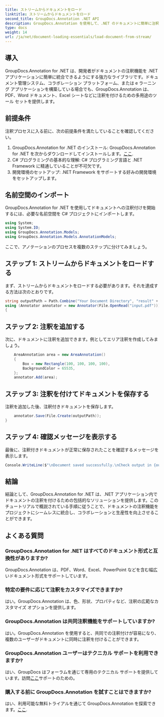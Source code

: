 ```yaml
---
title: ストリームからドキュメントをロード
linktitle: ストリームからドキュメントをロード
second_title: GroupDocs.Annotation .NET API
description: GroupDocs.Annotation を使用して、.NET のドキュメントに簡単に注釈を付ける方法を学びます。コラボレーションと生産性を強化します。
type: docs
weight: 14
url: /ja/net/document-loading-essentials/load-document-from-stream/
---
```

## 導入
GroupDocs.Annotation for .NET は、開発者がドキュメントの注釈機能を .NET アプリケーションに簡単に統合できるようにする強力なライブラリです。ドキュメント管理システム、コラボレーション プラットフォーム、または e ラーニング アプリケーションを構築している場合でも、GroupDocs.Annotation は、PDF、Word ドキュメント、Excel シートなどに注釈を付けるための多用途のツール セットを提供します。
## 前提条件
注釈プロセスに入る前に、次の前提条件を満たしていることを確認してください。
1. GroupDocs.Annotation for .NET のインストール: GroupDocs.Annotation for .NET を次からダウンロードしてインストールします。[ここ](https://releases.groupdocs.com/annotation/net/).
2. C# プログラミングの基本的な理解: C# プログラミング言語と .NET Framework に精通していることが不可欠です。
3. 開発環境のセットアップ: .NET Framework をサポートする好みの開発環境をセットアップします。

## 名前空間のインポート
GroupDocs.Annotation for .NET を使用してドキュメントへの注釈付けを開始するには、必要な名前空間を C# プロジェクトにインポートします。
```csharp
using System;
using System.IO;
using GroupDocs.Annotation.Models;
using GroupDocs.Annotation.Models.AnnotationModels;
```

ここで、アノテーションのプロセスを複数のステップに分けてみましょう。
## ステップ 1: ストリームからドキュメントをロードする
まず、ストリームからドキュメントをロードする必要があります。それを達成する方法は次のとおりです。
```csharp
string outputPath = Path.Combine("Your Document Directory", "result" + Path.GetExtension("input.pdf"));
using (Annotator annotator = new Annotator(File.OpenRead("input.pdf")))
{
```
## ステップ 2: 注釈を追加する
次に、ドキュメントに注釈を追加できます。例としてエリア注釈を作成してみましょう。
```csharp
	AreaAnnotation area = new AreaAnnotation()
	{
		Box = new Rectangle(100, 100, 100, 100),
		BackgroundColor = 65535,
	};
	annotator.Add(area);
```
## ステップ 3: 注釈を付けてドキュメントを保存する
注釈を追加した後、注釈付きドキュメントを保存します。
```csharp
	annotator.Save(File.Create(outputPath));
}
```
## ステップ 4: 確認メッセージを表示する
最後に、注釈付きドキュメントが正常に保存されたことを確認するメッセージを表示します。
```csharp
Console.WriteLine($"\nDocument saved successfully.\nCheck output in {outputPath}.");
```

## 結論
結論として、GroupDocs.Annotation for .NET は、.NET アプリケーション内でドキュメントの注釈を付けるための包括的なソリューションを提供します。このチュートリアルで概説されている手順に従うことで、ドキュメントの注釈機能をプロジェクトにシームレスに統合し、コラボレーションと生産性を向上させることができます。
## よくある質問
### GroupDocs.Annotation for .NET はすべてのドキュメント形式と互換性がありますか?
GroupDocs.Annotation は、PDF、Word、Excel、PowerPoint などを含む幅広いドキュメント形式をサポートしています。
### 特定の要件に応じて注釈をカスタマイズできますか?
はい。GroupDocs.Annotation は、色、形状、プロパティなど、注釈の広範なカスタマイズ オプションを提供します。
### GroupDocs.Annotation は共同注釈機能をサポートしていますか?
はい。GroupDocs.Annotation を使用すると、共同での注釈付けが容易になり、複数のユーザーがドキュメントに同時に注釈を付けることができます。
### GroupDocs.Annotation ユーザーはテクニカル サポートを利用できますか?
はい、GroupDocs はフォーラムを通じて専用のテクニカル サポートを提供しています。訪問[ここ](https://forum.groupdocs.com/c/annotation/10)サポートのための。
### 購入する前に GroupDocs.Annotation を試すことはできますか?
はい、利用可能な無料トライアルを通じて GroupDocs.Annotation を探索できます。[ここ](https://releases.groupdocs.com/).